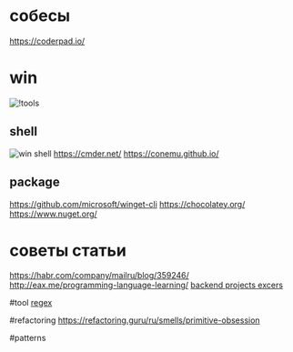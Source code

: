 # собесы
https://coderpad.io/

# win
![!tools](http://www.hanselman.com/blog/ScottHanselmans2007UltimateDeveloperAndPowerUsersToolListForWindows.aspx)
## shell
![win shell](http://babun.github.io/)
https://cmder.net/
https://conemu.github.io/

## package
https://github.com/microsoft/winget-cli
https://chocolatey.org/
https://www.nuget.org/

# советы статьи
https://habr.com/company/mailru/blog/359246/
http://eax.me/programming-language-learning/
[backend projects excers](https://habrahabr.ru/post/345092/)

#tool
[regex](https://regex101.com)

#refactoring
https://refactoring.guru/ru/smells/primitive-obsession

#patterns
